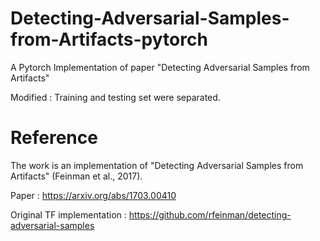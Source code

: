 # Detecting-Adversarial-Samples-from-Artifacts-pytorch
A Pytorch Implementation of paper "Detecting Adversarial Samples from Artifacts"

Modified : Training and testing set were separated.



# Reference
The work is an implementation of "Detecting Adversarial Samples from Artifacts" (Feinman et al., 2017).

Paper : https://arxiv.org/abs/1703.00410

Original TF implementation : https://github.com/rfeinman/detecting-adversarial-samples
